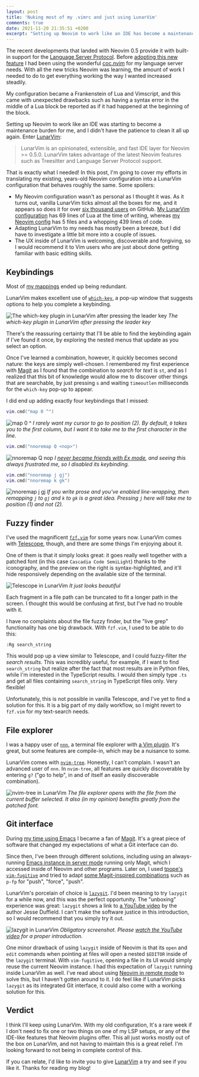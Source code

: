 ```yaml
---
layout: post
title: 'Nuking most of my .vimrc and just using LunarVim'
comments: true
date: 2021-11-20 21:35:51 +0200
excerpt: "Setting up Neovim to work like an IDE has become a maintenance burden. LunarVim looks like a promising solution that abstracts this away from me, so let's give it a try!"
---
```


The recent developments that landed with Neovim 0.5 provide it with built-in support for the [Language Server Protocol](https://neovim.io/doc/lsp/). Before [adopting this new feature](https://github.com/fnune/dotfiles/commit/64c128c8cebbf8296eb1326a034bc766ece27ae2) I had been using the wonderful [coc.nvim](https://github.com/neoclide/coc.nvim) for my language server needs. With all the new tricks Neovim was learning, the amount of work I needed to do to get everything working the way I wanted increased steadily.

My configuration became a Frankenstein of Lua and Vimscript, and this came with unexpected drawbacks such as having a syntax error in the middle of a Lua block be reported as if it had happened at the beginning of the block.

Setting up Neovim to work like an IDE was starting to become a maintenance burden for me, and I didn't have the patience to clean it all up again. Enter [LunarVim](https://www.lunarvim.org):

> LunarVim is an opinionated, extensible, and fast IDE layer for Neovim >= 0.5.0. LunarVim takes advantage of the latest Neovim features such as Treesitter and Language Server Protocol support.

That is exactly what I needed! In this post, I'm going to cover my efforts in translating my existing, years-old Neovim configuration into a LunarVim configuration that behaves roughly the same. Some spoilers:

- My Neovim configuration wasn't as personal as I thought it was. As it turns out, vanilla LunarVim ticks almost all the boxes for me, and it appears so does it for over [six thousand users](https://github.com/LunarVim/LunarVim/stargazers) on GitHub. [My LunarVim configuration](https://github.com/fnune/dotfiles/blob/master/lvim/.config/lvim/config.lua) has 69 lines of Lua at the time of writing, whereas [my Neovim config](https://github.com/fnune/dotfiles/tree/master/neovim/.config/nvim) has 5 files and a whopping 439 lines of code.
- Adapting LunarVim to my needs has mostly been a breeze, but I did have to investigate a little bit more into a couple of issues.
- The UX inside of LunarVim is welcoming, discoverable and forgiving, so I would recommend it to Vim users who are just about done getting familiar with basic editing skills.

## Keybindings

Most of [my mappings](https://github.com/fnune/dotfiles/blob/master/neovim/.config/nvim/mappings.vim) ended up being redundant.

LunarVim makes excellent use of [`which-key`](https://github.com/folke/which-key.nvim), a pop-up window that suggests options to help you complete a keybinding.

![The which-key plugin in LunarVim after pressing the leader key](/img/lvim/which-key-leader.png)
_The which-key plugin in LunarVim after pressing the leader key_

There's the reassuring certainty that I'll be able to find the keybinding again if I've found it once, by exploring the nested menus that update as you select an option.

Once I've learned a combination, however, it quickly becomes second nature: the keys are simply well-chosen. I remembered my first experience with [Magit](https://magit.vc/) as I found that the combination to _search_ for _text_ is `st`, and as I realized that this bit of knowledge would allow me to discover other things that are searchable, by just pressing `s` and waiting `timeoutlen` milliseconds for the `which-key` pop-up to appear.

I did end up adding exactly four keybindings that I missed:

```lua
vim.cmd("map 0 ^")
```

![map 0 ^](/img/lvim/zero.png)
_I rarely want my cursor to go to position (2). By default, `0` takes you to the first column, but I want it to take me to the first character in the line._

```lua
vim.cmd("nnoremap Q <nop>")
```

![nnoremap Q nop](/img/lvim/ex.png)
_I [never became friends with Ex mode](https://vi.stackexchange.com/questions/457/does-ex-mode-have-any-practical-use), and seeing this always frustrated me, so I disabled its keybinding._

```lua
vim.cmd("nnoremap j gj")
vim.cmd("nnoremap k gk")
```

![nnoremap j gj](/img/lvim/gj.png)
_If you write prose and you've enabled line-wrapping, then remapping `j` to `gj` and `k` to `gk` is a great idea. Pressing `j` here will take me to position (1) and not (2)._

## Fuzzy finder

I've used the magnificent [`fzf.vim`](https://github.com/junegunn/fzf.vim) for some years now. LunarVim comes with [Telescope](https://github.com/nvim-telescope/telescope.nvim), though, and there are some things I'm enjoying about it.

One of them is that it simply looks great: it goes really well together with a patched font (in this case `Cascadia Code SemiLight`) thanks to the iconography, and the preview on the right is syntax-highlighted, and it'll hide responsively depending on the available size of the terminal.

![Telescope in LunarVim](/img/lvim/telescope.png)
_It just looks beautiful_

Each fragment in a file path can be truncated to fit a longer path in the screen. I thought this would be confusing at first, but I've had no trouble with it.

I have no complaints about the file fuzzy finder, but the "live grep" functionality has one big drawback. With `fzf.vim`, I used to be able to do this:

```vim
:Rg search_string
```

This would pop up a view similar to Telescope, and I could fuzzy-filter _the search results_. This was incredibly useful, for example, if I want to find `search_string` but realize after the fact that most results are in Python files, while I'm interested in the TypeScript results. I would then simply type `.ts` and get all files containing `search_string` in TypeScript files only. Very flexible!

Unfortunately, this is not possible in vanilla Telescope, and I've yet to find a solution for this. It is a big part of my daily workflow, so I might revert to `fzf.vim` for my text-search needs.

## File explorer

I was a happy user of [`nnn`](https://github.com/jarun/nnn), a terminal file explorer with [a Vim plugin](https://github.com/mcchrish/nnn.vim). It's great, but some features are compile-in, which may be a nuisance to some.

LunarVim comes with [`nvim-tree`](https://github.com/kyazdani42/nvim-tree.lua). Honestly, I can't complain. I wasn't an advanced user of `nnn`. In `nvim-tree`, all features are quickly discoverable by entering `g?` ("go to help", in and of itself an easily discoverable combination).

![nvim-tree in LunarVim](/img/lvim/nvim-tree.png)
_The file explorer opens with the file from the current buffer selected. It also (in my opinion) benefits greatly from the patched font._

## Git interface

During [my time using Emacs](/2017/12/27/making-emacs-work-like-my-vim-setup) I became a fan of [Magit](https://magit.vc/). It's a great piece of software that changed my expectations of what a Git interface can do.

Since then, I've been through different solutions, including using an always-running [Emacs instance in server mode](https://www.gnu.org/software/emacs/manual/html_node/emacs/Emacs-Server.html) running only Magit, which I accessed inside of Neovim and other programs. Later on, I used [tpope's `vim-fugitive`](https://github.com/tpope/vim-fugitive) and tried to adapt [some Magit-inspired combinations](https://github.com/fnune/dotfiles/blob/master/neovim/.config/nvim/mappings.vim#L74-L84) such as `p-fp` for "push", "force", "push".

LunarVim's porcelain of choice is [`lazygit`](https://github.com/jesseduffield/lazygit). I'd been meaning to try `lazygit` for a while now, and this was the perfect opportunity. The "unboxing" experience was great: `lazygit` shows a link to [a YouTube video](https://www.youtube.com/watch?v=CPLdltN7wgE) by the author Jesse Duffield. I can't make the software justice in this introduction, so I would recommend that you simply try it out.

![lazygit in LunarVim](/img/lvim/lazygit.png)
_Obligatory screenshot. Please [watch the YouTube video](https://www.youtube.com/watch?v=CPLdltN7wgE) for a proper introduction._

One minor drawback of using `lazygit` inside of Neovim is that its `open` and `edit` commands when pointing at files will open a nested `$EDITOR` inside of the `lazygit` terminal. With `vim-fugitive`, opening a file in its UI would simply reuse the current Neovim instance. I had this expectation of `lazygit` running inside LunarVim as well. I've read about using [Neovim in remote mode](https://github.com/mhinz/neovim-remote) to solve this, but I haven't gotten around to it. I do feel like if LunarVim picks `lazygit` as its integrated Git interface, it could also come with a working solution for this.

## Verdict

I think I'll keep using LunarVim. With my old configuration, It's a rare week if I don't need to fix one or two things on one of my LSP setups, or any of the IDE-like features that Neovim plugins offer. This all just works mostly out of the box on LunarVim, and not having to maintain this is a great relief. I'm looking forward to not being in complete control of this.

If you can relate, I'd like to invite you to give [LunarVim](https://www.lunarvim.org) a try and see if you like it. Thanks for reading my blog!
